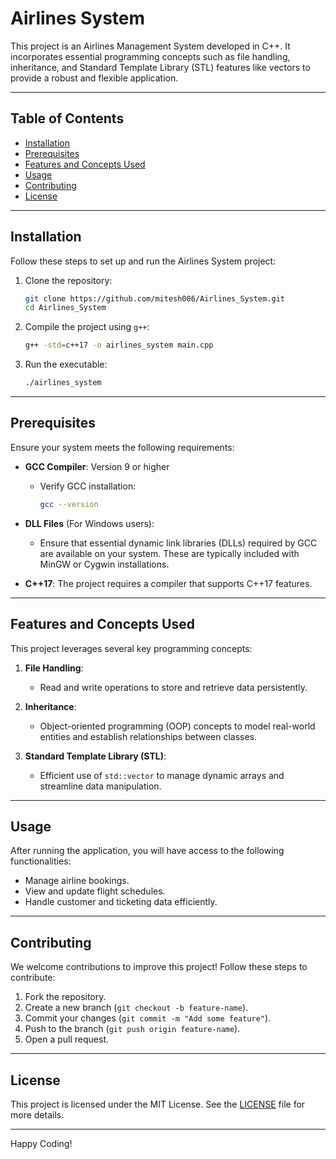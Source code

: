 # Airlines System

This project is an Airlines Management System developed in C++. It incorporates essential programming concepts such as file handling, inheritance, and Standard Template Library (STL) features like vectors to provide a robust and flexible application.

---

## Table of Contents
- [Installation](#installation)
- [Prerequisites](#prerequisites)
- [Features and Concepts Used](#features-and-concepts-used)
- [Usage](#usage)
- [Contributing](#contributing)
- [License](#license)

---

## Installation

Follow these steps to set up and run the Airlines System project:

1. Clone the repository:
   ```bash
   git clone https://github.com/mitesh006/Airlines_System.git
   cd Airlines_System
   ```

2. Compile the project using `g++`:
   ```bash
   g++ -std=c++17 -o airlines_system main.cpp
   ```

3. Run the executable:
   ```bash
   ./airlines_system
   ```

---

## Prerequisites

Ensure your system meets the following requirements:

- **GCC Compiler**: Version 9 or higher
  - Verify GCC installation:
    ```bash
    gcc --version
    ```

- **DLL Files** (For Windows users):
  - Ensure that essential dynamic link libraries (DLLs) required by GCC are available on your system. These are typically included with MinGW or Cygwin installations.

- **C++17**: The project requires a compiler that supports C++17 features.

---

## Features and Concepts Used

This project leverages several key programming concepts:

1. **File Handling**:
   - Read and write operations to store and retrieve data persistently.

2. **Inheritance**:
   - Object-oriented programming (OOP) concepts to model real-world entities and establish relationships between classes.

3. **Standard Template Library (STL)**:
   - Efficient use of `std::vector` to manage dynamic arrays and streamline data manipulation.

---

## Usage

After running the application, you will have access to the following functionalities:

- Manage airline bookings.
- View and update flight schedules.
- Handle customer and ticketing data efficiently.

---

## Contributing

We welcome contributions to improve this project! Follow these steps to contribute:

1. Fork the repository.
2. Create a new branch (`git checkout -b feature-name`).
3. Commit your changes (`git commit -m "Add some feature"`).
4. Push to the branch (`git push origin feature-name`).
5. Open a pull request.

---

## License

This project is licensed under the MIT License. See the [LICENSE](LICENSE) file for more details.

---

Happy Coding!
